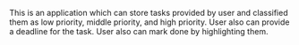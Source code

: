 This is an application which can store tasks provided by user and classified them as low priority, middle priority, and high priority. User also can provide a deadline for the task. User also can mark done by highlighting them.

